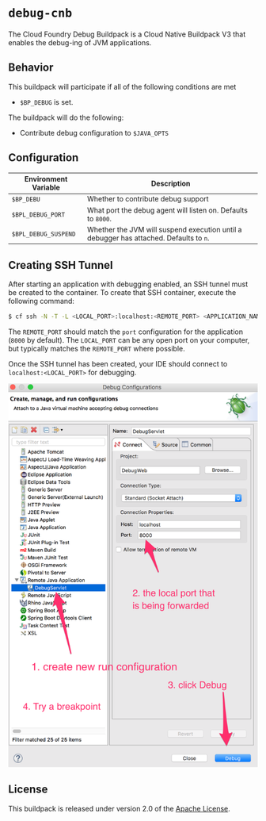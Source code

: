 # `debug-cnb`
The Cloud Foundry Debug Buildpack is a Cloud Native Buildpack V3 that enables the debug-ing of JVM applications.

## Behavior
This buildpack will participate if all of the following conditions are met

* `$BP_DEBUG` is set.

The buildpack will do the following:

* Contribute debug configuration to `$JAVA_OPTS`

## Configuration 
| Environment Variable | Description
| -------------------- | -----------
| `$BP_DEBU` | Whether to contribute debug support
| `$BPL_DEBUG_PORT` | What port the debug agent will listen on. Defaults to `8000`. 
| `$BPL_DEBUG_SUSPEND` | Whether the JVM will suspend execution until a debugger has attached.  Defaults to `n`. 

## Creating SSH Tunnel
After starting an application with debugging enabled, an SSH tunnel must be created to the container.  To create that SSH container, execute the following command:

```bash
$ cf ssh -N -T -L <LOCAL_PORT>:localhost:<REMOTE_PORT> <APPLICATION_NAME>
```

The `REMOTE_PORT` should match the `port` configuration for the application (`8000` by default).  The `LOCAL_PORT` can be any open port on your computer, but typically matches the `REMOTE_PORT` where possible.

Once the SSH tunnel has been created, your IDE should connect to `localhost:<LOCAL_PORT>` for debugging.

![Eclipse Configuration](eclipse.png)

## License
This buildpack is released under version 2.0 of the [Apache License][a].

[a]: https://www.apache.org/licenses/LICENSE-2.0

